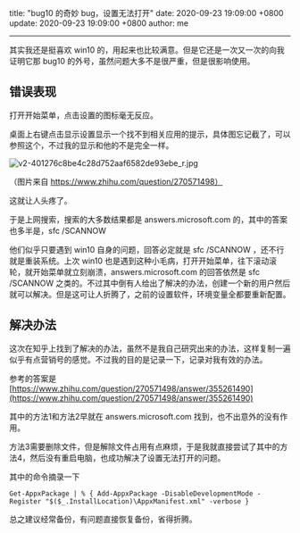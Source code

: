 title: "bug10 的奇妙 bug，设置无法打开"
date: 2020-09-23 19:09:00 +0800
update: 2020-09-23 19:09:00 +0800
author: me

---

其实我还是挺喜欢 win10 的，用起来也比较满意。但是它还是一次又一次的向我证明它那 bug10 的外号，虽然问题大多不是很严重，但是很影响使用。

## 错误表现
打开开始菜单，点击设置的图标毫无反应。

桌面上右键点击显示设置显示一个找不到相关应用的提示，具体图忘记截了，可以参照这个，不过我的显示和他的不是完全一样。

![v2-401276c8be4c28d752aaf6582de93ebe_r.jpg](https://i.loli.net/2020/11/13/vWb7LJMAgSBE38U.jpg)

（图片来自 https://www.zhihu.com/question/270571498）

这就让人头疼了。

于是上网搜索，搜索的大多数结果都是 answers.microsoft.com 的，其中的答案也多半是，sfc /SCANNOW

他们似乎只要遇到 win10 自身的问题，回答必定就是 sfc /SCANNOW ，还不行就是重装系统。上次 win10 也是遇到这种小毛病，打开开始菜单，往下滚动滚轮，就开始菜单就立刻崩溃，answers.microsoft.com 的回答依然是 sfc /SCANNOW 之类的。不过其中倒有人给出了解决的办法，创建一个新的用户然后就可以解决。但是这可让人折腾了，之前的设置软件，环境变量全都要重新配置。

## 解决办法
这次在知乎上找到了解决的办法，虽然不是我自己研究出来的办法，这样复制一遍似乎有点营销号的感觉。不过我的目的是记录一下，记录对我有效的办法。

参考的答案是 [https://www.zhihu.com/question/270571498/answer/355261490](https://www.zhihu.com/question/270571498/answer/355261490)

其中的方法1和方法2早就在 answers.microsoft.com 找到，也不出意外的没有作用。

方法3需要删除文件，但是解除文件占用有点麻烦，于是我就直接尝试了其中的方法4，然后没有重启电脑，也成功解决了设置无法打开的问题。

其中的命令摘录一下

`Get-AppxPackage | % { Add-AppxPackage -DisableDevelopmentMode -Register "$($_.InstallLocation)\AppxManifest.xml" -verbose }`

总之建议经常备份，有问题直接恢复备份，省得折腾。